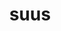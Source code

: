 ---
title: suus
meaning: his, her, its (own)
ch: [nine, mt, mt8thru9]
pos: totadjective
femstem: su
femend: a
neutstem: su
neutend: um
allmeanings: yes
six: y
---